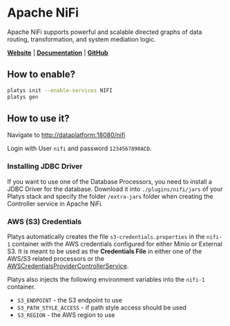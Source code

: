 # Apache NiFi

Apache NiFi supports powerful and scalable directed graphs of data routing, transformation, and system mediation logic.

**[Website](https://nifi.apache.org/)** | **[Documentation](https://nifi.apache.org/docs.html)** | **[GitHub](https://github.com/apache/nifi)**

## How to enable?

```bash
platys init --enable-services NIFI
platys gen
```

## How to use it?

Navigate to <http://dataplatform:18080/nifi>

Login with User `nifi` and password `1234567890ACD`.


### Installing JDBC Driver

If you want to use one of the Database Processors, you need to install a JDBC Driver for the database. Download it into `./plugins/nifi/jars` of your Platys stack and specify the folder `/extra-jars` folder when creating the Controller service in Apache NiFi.

### AWS (S3) Credentials

Platys automatically creates the file `s3-credentials.properties` in the `nifi-1` container with the AWS credentials configured for either Minio or External S3. It is meant to be used as the **Credentials File** in either one of the AWS/S3 related processors or the [AWSCredentialsProviderControllerService](https://nifi.apache.org/docs/nifi-docs/components/org.apache.nifi/nifi-aws-nar/latest/org.apache.nifi.processors.aws.credentials.provider.service.AWSCredentialsProviderControllerService/index.html).

Platys also injects the following environment variables into the `nifi-1` container.

* `S3_ENDPOINT` - the S3 endpoint to use
* `S3_PATH_STYLE_ACCESS` - if path style access should be used
* `S3_REGION` - the AWS region to use
